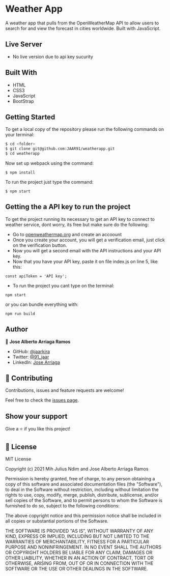 # Weather App

A weather app that pulls from the OpenWeatherMap API to allow users to search for and view the forecast in cities worldwide. Built with JavaScript.

## Live Server
- No live version due to api key sucurity

## Built With

- HTML
- CSS3
- JavaScript
- BootStrap

## Getting Started

To get a local copy of the repository please run the following commands on your terminal:

```bash
$ cd <folder>
$ git clone git@github.com:JAAR91/weatherapp.git
$ cd weatherapp
```

Now set up webpack using the command:
```
$ npm install
```

To run the project just type the command:
```
$ npm start
```

## Getting the a API key to run the project

To get the project running its necessary to get an API key to connect to weather service, dont worry, its free but make sure do the following:
- Go to [openweathermap.org](https://openweathermap.org/) and create an accoount
- Once you create your account, you will get a verification email, just click on the verification button.
- Now you will get a second email with the API instructions and your API key.
- Now that you have your API key, paste it on file index.js on line 5, like this:
```
const apiToken = 'API key';
```
- To run the project you cant type on the terminal:
```
npm start
```
or you can bundle everything with:
```
npm run build
```

## Author

👤  **Jose Alberto Arriaga Ramos**

- GitHub: [@jaarkira](https://github.com/jaarkira )
- Twitter: [@91_jaar](https://twitter.com/91_jaar )
- LinkedIn: [Jose Arriaga](https://www.linkedin.com/in/jaar/)


## 🤝 Contributing

Contributions, issues and feature requests are welcome!

Feel free to check the [issues page](https://github.com/JAAR91/weatherapp/issues).

## Show your support

Give a ⭐️ if you like this project!

## 📝 License

MIT License

Copyright (c) 2021 Mih Julius Ndim and Jose Alberto Arriaga Ramos

Permission is hereby granted, free of charge, to any person obtaining a copy
of this software and associated documentation files (the "Software"), to deal
in the Software without restriction, including without limitation the rights
to use, copy, modify, merge, publish, distribute, sublicense, and/or sell
copies of the Software, and to permit persons to whom the Software is
furnished to do so, subject to the following conditions:

The above copyright notice and this permission notice shall be included in all
copies or substantial portions of the Software.

THE SOFTWARE IS PROVIDED "AS IS", WITHOUT WARRANTY OF ANY KIND, EXPRESS OR
IMPLIED, INCLUDING BUT NOT LIMITED TO THE WARRANTIES OF MERCHANTABILITY,
FITNESS FOR A PARTICULAR PURPOSE AND NONINFRINGEMENT. IN NO EVENT SHALL THE
AUTHORS OR COPYRIGHT HOLDERS BE LIABLE FOR ANY CLAIM, DAMAGES OR OTHER
LIABILITY, WHETHER IN AN ACTION OF CONTRACT, TORT OR OTHERWISE, ARISING FROM,
OUT OF OR IN CONNECTION WITH THE SOFTWARE OR THE USE OR OTHER DEALINGS IN THE
SOFTWARE.